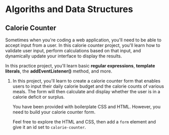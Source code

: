 # Algoriths and Data Structures

## Calorie Counter

Sometimes when you're coding a web application, you'll need to be able to accept input from a user. In this calorie counter project, you'll learn how to validate user input, perform calculations based on that input, and dynamically update your interface to display the results.

In this practice project, you'll learn basic __regular expressions__, __template literals__, the __addEventListener()__ method, and more.

1. In this project, you'll learn to create a calorie counter form that enables users to input their daily calorie budget and the calorie counts of various meals. The form will then calculate and display whether the user is in a calorie deficit or surplus.

	You have been provided with boilerplate CSS and HTML. However, you need to build your calorie counter form.

	Feel free to explore the HTML and CSS, then add a `form` element and give it an id set to `calorie-counter`.